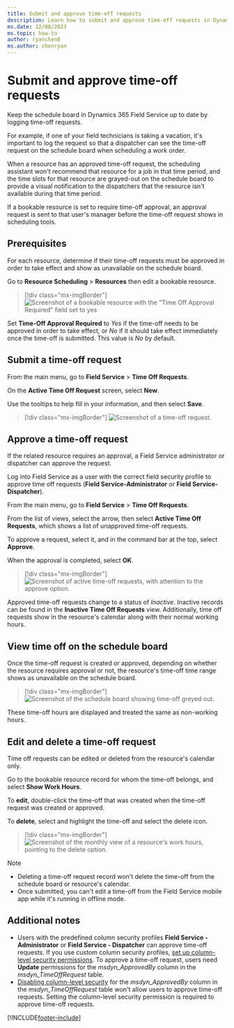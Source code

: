 ```yaml
---
title: Submit and approve time-off requests
description: Learn how to submit and approve time-off requests in Dynamics 365 Field Service
ms.date: 12/08/2023
ms.topic: how-to
author: ryanchen8
ms.author: chenryan
---
```

# Submit and approve time-off requests

Keep the schedule board in Dynamics 365 Field Service up to date by logging time-off requests.  
  
For example, if one of your field technicians is taking a vacation, it's important to log the request so that a dispatcher can see the time-off request on the schedule board when scheduling a work order.  
  
When a resource has an approved time-off request, the scheduling assistant won't recommend that resource for a job in that time period, and the time slots for that resource are grayed-out on the schedule board to provide a visual notification to the dispatchers that the resource isn't available during that time period.  
  
If a bookable resource is set to require time-off approval, an approval request is sent to that user's manager before the time-off request shows in scheduling tools.  

## Prerequisites

For each resource, determine if their time-off requests must be approved in order to take effect and show as unavailable on the schedule board.

Go to **Resource Scheduling** > **Resources** then edit a bookable resource.

> [!div class="mx-imgBorder"]
> ![Screenshot of a bookable resource with the "Time Off Approval Required" field set to yes](./media/time-off-resource.png)

Set **Time-Off Approval Required** to *Yes* if the time-off needs to be approved in order to take effect, or *No* if it should take effect immediately once the time-off is submitted. This value is *No* by default.

## Submit a time-off request  

From the main menu, go to **Field Service** > **Time Off Requests**.  
  
On the **Active Time Off Request** screen, select **New**.  
  
Use the tooltips to help fill in your information, and then select **Save**.  

> [!div class="mx-imgBorder"]
> ![Screenshot of a time-off request.](./media/time-off-request.png)

## Approve a time-off request  

If the related resource requires an approval, a Field Service administrator or dispatcher can approve the request. 
  
Log into Field Service as a user with the correct field security profile to approve time off requests (**Field Service-Administrator** or **Field Service-Dispatcher**).

From the main menu, go to **Field Service** > **Time Off Requests**.

From the list of views, select the arrow, then select **Active Time Off Requests**, which shows a list of unapproved time-off requests.

To approve a request, select it, and in the command bar at the top, select **Approve**.

When the approval is completed, select **OK**.

> [!div class="mx-imgBorder"]
> ![Screenshot of active time-off requests, with attention to the approve option.](./media/time-off-approve.png)

Approved time-off requests change to a status of *Inactive*. Inactive records can be found in the **Inactive Time Off Requests** view. Additionally, time off requests show in the resource's calendar along with their normal working hours.

## View time off on the schedule board

Once the time-off request is created or approved, depending on whether the resource requires approval or not, the resource's time-off time range shows as unavailable on the schedule board.

> [!div class="mx-imgBorder"]
> ![Screenshot of the schedule board showing time-off greyed out.](./media/time-off-schedule-board.png)

These time-off hours are displayed and treated the same as non-working hours.

## Edit and delete a time-off request

Time off requests can be edited or deleted from the resource's calendar only.

Go to the bookable resource record for whom the time-off belongs, and select **Show Work Hours**.

To **edit**, double-click the time-off that was created when the time-off request was created or approved.

To **delete**, select and highlight the time-off and select the delete icon.

> [!div class="mx-imgBorder"]
> ![Screenshot of the monthly view of a resource's work hours, pointing to the delete option.](./media/time-off-delete.png)

> [!NOTE]
> - Deleting a time-off request record won't delete the time-off from the schedule board or resource's calendar.
> - Once submitted, you can't edit a time-off from the Field Service mobile app while it's running in offline mode.

## Additional notes

- Users with the predefined column security profiles **Field Service - Administrator** or **Field Service - Dispatcher** can approve time-off requests. If you use custom column security profiles, [set up column-level security permissions](/power-platform/admin/set-up-security-permissions-field). To approve a time-off request, users need **Update** permissions for the *msdyn_ApprovedBy* column in the *msdyn_TimeOffRequest* table.
- [Disabling column-level security](/power-platform/admin/enable-disable-security-field) for the *msdyn_ApprovedBy* column in the *msdyn_TimeOffRequest* table won't allow users to approve time-off requests. Setting the column-level security permission is required to approve time-off requests.
  
[!INCLUDE[footer-include](../includes/footer-banner.md)]
